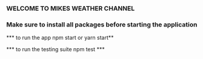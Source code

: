 ### WELCOME TO MIKES WEATHER CHANNEL ###

### Make sure to install all packages before starting the application ###

*** to run the app npm start or yarn start**


*** to run the testing suite npm test ***